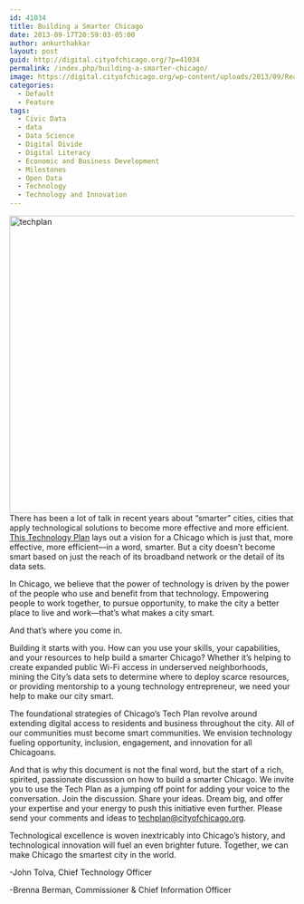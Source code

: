 ```yaml
---
id: 41034
title: Building a Smarter Chicago
date: 2013-09-17T20:59:03-05:00
author: ankurthakkar
layout: post
guid: http://digital.cityofchicago.org/?p=41034
permalink: /index.php/building-a-smarter-chicago/
image: https://digital.cityofchicago.org/wp-content/uploads/2013/09/ReadingRoom2-JSmith.jpg
categories:
  - Default
  - Feature
tags:
  - Civic Data
  - data
  - Data Science
  - Digital Divide
  - Digital Literacy
  - Economic and Business Development
  - Milestones
  - Open Data
  - Technology
  - Technology and Innovation
---
```

<p style="text-align: left;">
  <a href="http://techplan.cityofchicago.org"><img loading="lazy" class="aligncenter  wp-image-41035" alt="techplan" src="http://digital.cityofchicago.org/wp-content/uploads/2013/09/techplan.png" width="649" height="525" srcset="https://digital.cityofchicago.org/wp-content/uploads/2013/09/techplan.png 1081w, https://digital.cityofchicago.org/wp-content/uploads/2013/09/techplan-300x242.png 300w, https://digital.cityofchicago.org/wp-content/uploads/2013/09/techplan-1024x828.png 1024w" sizes="(max-width: 649px) 100vw, 649px" /></a><br /> There has been a lot of talk in recent years about “smarter” cities, cities that apply technological solutions to become more effective and more efficient. <a title="Tech Plan" href="http://techplan.cityofchicago.org/">This Technology Plan</a> lays out a vision for a Chicago which is just that, more effective, more efficient—in a word, smarter. But a city doesn’t become smart based on just the reach of its broadband network or the detail of its data sets.
</p>

In Chicago, we believe that the power of technology is driven by the power of the people who use and benefit from that technology. Empowering people to work together, to pursue opportunity, to make the city a better place to live and work—that’s what makes a city smart.

And that’s where you come in.

Building it starts with you. How can you use your skills, your capabilities, and your resources to help build a smarter Chicago? Whether it’s helping to create expanded public Wi-Fi access in underserved neighborhoods, mining the City’s data sets to determine where to deploy scarce resources, or providing mentorship to a young technology entrepreneur, we need your help to make our city smart.

The foundational strategies of Chicago’s Tech Plan revolve around extending digital access to residents and business throughout the city. All of our communities must become smart communities. We envision technology fueling opportunity, inclusion, engagement, and innovation for all Chicagoans.

And that is why this document is not the final word, but the start of a rich, spirited, passionate discussion on how to build a smarter Chicago. We invite you to use the Tech Plan as a jumping off point for adding your voice to the conversation. Join the discussion. Share your ideas. Dream big, and offer your expertise and your energy to push this initiative even further. Please send your comments and ideas to techplan@cityofchicago.org.

Technological excellence is woven inextricably into Chicago’s history, and technological innovation will fuel an even brighter future. Together, we can make Chicago the smartest city in the world.

<p style="text-align: left;">
  -John Tolva, Chief Technology Officer
</p>

<p style="text-align: left;">
  -Brenna Berman, Commissioner & Chief Information Officer
</p>